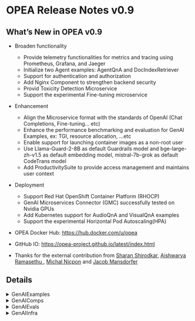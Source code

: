 # OPEA Release Notes v0.9
## What’s New in OPEA v0.9

- Broaden functionality
    - Provide telemetry functionalities for metrics and tracing using Prometheus, Grafana, and Jaeger
    - Initialize two Agent examples: AgentQnA and DocIndexRetriever 
    - Support for authentication and authorization
    - Add Nginx Component to strengthen backend security
    - Provid Toxicity Detection Microservice
    - Support the experimental Fine-tuning microservice

- Enhancement
    - Align the Microservice format with the standards of OpenAI (Chat Completions, Fine-tuning... etc)
    - Enhance the performance benchmarking and evaluation for GenAI Examples, ex: TGI, resource allocation, ...etc
    - Enable support for launching container images as a non-root user
    - Use Llama-Guard-2-8B as default Guardrails model and bge-large-zh-v1.5 as default embedding model, mistral-7b-grok as default CodeTrans model
    - Add ProductivitySuite to provide access management and maintains user context

- Deployment 
    - Support Red Hat OpenShift Container Platform (RHOCP)
    - GenAI Microservices Connector (GMC) successfully tested on Nvidia GPUs
    - Add Kubernetes support for AudioQnA and VisualQnA examples
    - Support the experimental Horizontal Pod Autoscaling(HPA)

- OPEA Docker Hub: https://hub.docker.com/u/opea
- GitHub IO: https://opea-project.github.io/latest/index.html

- Thanks for the external contribution from [Sharan Shirodkar](https://github.com/sharanshirodkar7), [Aishwarya Ramasethu
](https://github.com/aramasethu), [Michal Nicpon](https://github.com/michalnicp) and [Jacob Mansdorfer](https://github.com/jmansdorfer)

## Details

<details><summary>GenAIExamples</summary> 

- ChatQnA
    - Update port in set_env.sh([040d2b7](https://github.com/opea-project/GenAIExamples/commit/040d2b7))
    - Fix minor issue in ChatQnA Gaudi docker README([a5ed223](https://github.com/opea-project/GenAIExamples/commit/a5ed223))
    - update chatqna dataprep-redis port([02a1536](https://github.com/opea-project/GenAIExamples/commit/02a1536))
    - Add support for .md file in file upload in the chatqna-ui([7a67298](https://github.com/opea-project/GenAIExamples/commit/7a67298))
    - Added the ChatQnA delete feature, and updated the corresponding README([09a3196](https://github.com/opea-project/GenAIExamples/commit/09a3196))
    - fixed ISSUE-528([45cf553](https://github.com/opea-project/GenAIExamples/commit/45cf553))
    - Fix vLLM and vLLM-on-Ray UT bug([cfcac3f](https://github.com/opea-project/GenAIExamples/commit/cfcac3f))
    - set OLLAMA_MODEL env to docker container([c297155](https://github.com/opea-project/GenAIExamples/commit/c297155))
    - Update guardrail docker file path([06c4484](https://github.com/opea-project/GenAIExamples/commit/06c4484))
    - remove ray serve([c71bc68](https://github.com/opea-project/GenAIExamples/commit/c71bc68))
    - Refine docker_compose for dataprep param settings([3913c7b](https://github.com/opea-project/GenAIExamples/commit/3913c7b))
    - fix chatqna guardrails([db2d2bd](https://github.com/opea-project/GenAIExamples/commit/db2d2bd))
    - Support ChatQnA pipeline without rerank microservice([a54ffd2](https://github.com/opea-project/GenAIExamples/commit/a54ffd2))
    - Update the number of microservice replicas for OPEA v0.9([e6b4fff](https://github.com/opea-project/GenAIExamples/commit/e6b4fff))
    - Update set_env.sh([9657f7b](https://github.com/opea-project/GenAIExamples/commit/9657f7b))
    - add env for chatqna vllm([f78aa9e](https://github.com/opea-project/GenAIExamples/commit/f78aa9e))

- Deployment
    - update manifests for v0.9([ba78b4c](https://github.com/opea-project/GenAIExamples/commit/ba78b4c))
    - Update K8S manifest for ChatQnA/CodeGen/CodeTrans/DocSum([01c1b75](https://github.com/opea-project/GenAIExamples/commit/01c1b75))
    - Update benchmark manifest to fix errors([4fd3517](https://github.com/opea-project/GenAIExamples/commit/4fd3517))
    - Update env for manifest([4fa37e7](https://github.com/opea-project/GenAIExamples/commit/4fa37e7))
    - update manifests for v0.9([08f57fa](https://github.com/opea-project/GenAIExamples/commit/08f57fa))
    - Add AudioQnA example via GMC([c86cf85](https://github.com/opea-project/GenAIExamples/commit/c86cf85))
    - add k8s support for audioqna([0a6bad0](https://github.com/opea-project/GenAIExamples/commit/0a6bad0))
    - Update mainifest for FaqGen([80e3e2a](https://github.com/opea-project/GenAIExamples/commit/80e3e2a))
    - Add kubernetes support for VisualQnA([4f7fc39](https://github.com/opea-project/GenAIExamples/commit/4f7fc39))
    - Add dataprep microservice to chatQnA example and the e2e test([1c23d87](https://github.com/opea-project/GenAIExamples/commit/1c23d87))

- Documentation
    - [doc] Update README.md([c73e4e0](https://github.com/opea-project/GenAIExamples/commit/c73e4e0))
    - doc fix: Update README.md to remove specific dicscription of paragraph-1([5a9c109](https://github.com/opea-project/GenAIExamples/commit/5a9c109))
    - doc: fix markdown in docker_image_list.md([9277fe6](https://github.com/opea-project/GenAIExamples/commit/9277fe6))
    - doc: fix markdown in Translation/README.md([d645305](https://github.com/opea-project/GenAIExamples/commit/d645305))
    - doc: fix markdown in SearchQnA/README.md([c461b60](https://github.com/opea-project/GenAIExamples/commit/c461b60))
    - doc: fix FaqGen/README.md markdown([704ec92](https://github.com/opea-project/GenAIExamples/commit/704ec92))
    - doc: fix markdown in DocSum/README.md([83712b9](https://github.com/opea-project/GenAIExamples/commit/83712b9))
    - doc: fix markdown in CodeTrans/README.md([076bca3](https://github.com/opea-project/GenAIExamples/commit/076bca3))
    - doc: fix CodeGen/README.md markdown([33f8329](https://github.com/opea-project/GenAIExamples/commit/33f8329))
    - doc: fix markdown in ChatQnA/README.md([015a2b1](https://github.com/opea-project/GenAIExamples/commit/015a2b1))
    - doc: fix headings in markdown files([21fab71](https://github.com/opea-project/GenAIExamples/commit/21fab71))
    - doc: missed an H1 in the middle of a doc([4259240](https://github.com/opea-project/GenAIExamples/commit/4259240))
    - doc: remove use of HTML for table in README([e81e0e5](https://github.com/opea-project/GenAIExamples/commit/e81e0e5))
    - Update ChatQnA readme with OpenShift instructions([ed48371](https://github.com/opea-project/GenAIExamples/commit/ed48371))
    - Convert HTML to markdown format.([14621f8](https://github.com/opea-project/GenAIExamples/commit/14621f8))
    - Fix typo {your_ip} to {host_ip}([ad8ca88](https://github.com/opea-project/GenAIExamples/commit/ad8ca88))
    - README fix typo([abc02e1](https://github.com/opea-project/GenAIExamples/commit/abc02e1))
    - fix script issues in MD file([acdd712](https://github.com/opea-project/GenAIExamples/commit/acdd712))
    - Minor documentation improvements in the CodeGen README([17b9676](https://github.com/opea-project/GenAIExamples/commit/17b9676))
    - Refine Main README([08eb269](https://github.com/opea-project/GenAIExamples/commit/08eb269))
    - [Doc]Add a micro/mega service WorkFlow for DocSum([343d614](https://github.com/opea-project/GenAIExamples/commit/343d614))
    - Update README for k8s deployment([fbb81b6](https://github.com/opea-project/GenAIExamples/commit/fbb81b6))

- Other examples
    - Clean deprecated VisualQnA code([87617e7](https://github.com/opea-project/GenAIExamples/commit/87617e7))
    - Using TGI official release docker image for intel cpu([b2771ad](https://github.com/opea-project/GenAIExamples/commit/b2771ad))
    - Add VisualQnA UI([923cf69](https://github.com/opea-project/GenAIExamples/commit/923cf69))
    - fix container name([5ac77f7](https://github.com/opea-project/GenAIExamples/commit/5ac77f7))
    - Add VisualQnA docker for both Gaudi and Xeon using TGI serving([2390920](https://github.com/opea-project/GenAIExamples/commit/2390920))
    - Remove LangSmith from Examples([88eeb0d](https://github.com/opea-project/GenAIExamples/commit/88eeb0d))
    - Modify the language variable to match language highlight.([f08d411](https://github.com/opea-project/GenAIExamples/commit/f08d411))
    - Remove deprecated folder.([7dd9952](https://github.com/opea-project/GenAIExamples/commit/7dd9952))
    - update env for manifest([4fa37e7](https://github.com/opea-project/GenAIExamples/commit/4fa37e7))
    - AgentQnA example([67df280](https://github.com/opea-project/GenAIExamples/commit/67df280))
    - fix tgi xeon tag([6674832](https://github.com/opea-project/GenAIExamples/commit/6674832))
    - Add new DocIndexRetriever example([566cf93](https://github.com/opea-project/GenAIExamples/commit/566cf93))
    - Add env params for chatqna xeon test([5d3950](https://github.com/opea-project/GenAIExamples/commit/5d3950))
    - ProductivitySuite Combo Application with REACT UI and Keycloak Authen([947cbe3](https://github.com/opea-project/GenAIExamples/commit/947cbe3))
    - change codegen tgi model([06cb308](https://github.com/opea-project/GenAIExamples/commit/06cb308))
    - change searchqna prompt([acbaaf8](https://github.com/opea-project/GenAIExamples/commit/acbaaf8))
    - minor fix mismatched hf token([ac324a9](https://github.com/opea-project/GenAIExamples/commit/ac324a9))
    - fix translation gaudi env([4f3be23](https://github.com/opea-project/GenAIExamples/commit/4f3be23))
    - Minor fixes for CodeGen Xeon and Gaudi Kubernetes codegen.yaml ([c25063f](https://github.com/opea-project/GenAIExamples/commit/c25063f))

- CI/CD/UT
    - update deploy_gmc logical in cd workflow([c016d82](https://github.com/opea-project/GenAIExamples/commit/c016d82))
    - fix ghcr.io/huggingface/text-generation-inference tag([503a1a9](https://github.com/opea-project/GenAIExamples/commit/503a1a9))
    - Add GMC e2e in CD workflow([f45e4c6](https://github.com/opea-project/GenAIExamples/commit/f45e4c6))
    - Fix CI test changed file detect issue([5dcadf3](https://github.com/opea-project/GenAIExamples/commit/5dcadf3))
    - update cd workflow name([3363a37](https://github.com/opea-project/GenAIExamples/commit/3363a37))
    - Change microservice tags in CD workflow([71363a6](https://github.com/opea-project/GenAIExamples/commit/71363a6))
    - Fix manual freeze images workflow([c327972](https://github.com/opea-project/GenAIExamples/commit/c327972))
    - open chatqna guardrails test([db2d2bd](https://github.com/opea-project/GenAIExamples/commit/db2d2bd))
    - Add gmc build, scan and deploy workflow([a39f23a](https://github.com/opea-project/GenAIExamples/commit/a39f23a))
    - Enhance CI/CD infrastructure([c26d0f6](https://github.com/opea-project/GenAIExamples/commit/c26d0f6))
    - Fix typo in CI workflow([e12baca](https://github.com/opea-project/GenAIExamples/commit/e12baca))
    - Fix ChatQnA Qdrant CI issues([e71aba0](https://github.com/opea-project/GenAIExamples/commit/e71aba0))
    - remove continue-on-error: true to stop the test when image build failed([6296e9f](https://github.com/opea-project/GenAIExamples/commit/6296e9f))
    - Fix CD workflow typos([039014f](https://github.com/opea-project/GenAIExamples/commit/039014f))
    - Freeze base images([c9f9aca](https://github.com/opea-project/GenAIExamples/commit/c9f9aca))
    - support multiple test cases for ChatQnA([939502d](https://github.com/opea-project/GenAIExamples/commit/939502d))
    - set action back to pull_request_target([1c07a38](https://github.com/opea-project/GenAIExamples/commit/1c07a38))
    - Add BoM collect workflow and image publish workflow([e93146b](https://github.com/opea-project/GenAIExamples/commit/e93146b))
    - Fix left issues in CI/CD structure refactor([a6385bc](https://github.com/opea-project/GenAIExamples/commit/a6385bc))
    - Add composable manifest e2e test for cd workflow([d68be05](https://github.com/opea-project/GenAIExamples/commit/d68be05))
    - Add secrets for CI test([3c9e2aa](https://github.com/opea-project/GenAIExamples/commit/3c9e2aa))
    - Build up docker images CD workflow([8c384e0](https://github.com/opea-project/GenAIExamples/commit/8c384e0))
    - fix corner issue in CI test([64bfea9](https://github.com/opea-project/GenAIExamples/commit/64bfea9))
    - Rename github workflow files([ebc165a](https://github.com/opea-project/GenAIExamples/commit/ebc165a))
    - Improve manifest chaqna test([a072441](https://github.com/opea-project/GenAIExamples/commit/a072441))
    - Refactor build image workflows with common action.yml([e22d413](https://github.com/opea-project/GenAIExamples/commit/e22d413))
    - Automatic create issue to GenAIInfra when docker compose files changed([8bdb598](https://github.com/opea-project/GenAIExamples/commit/8bdb598))
    - Add components owner([ab98795](https://github.com/opea-project/GenAIExamples/commit/ab98795))
    - Fix code scan warning([ac89855](https://github.com/opea-project/GenAIExamples/commit/ac89855))
    - Check url of docker image list.([cf021ee](https://github.com/opea-project/GenAIExamples/commit/cf021ee))
    - change namespace surfix to random string ([46af6f3](https://github.com/opea-project/GenAIExamples/commit/46af6f3))
    - chatqna k8s manifest: Fixed retriever-redis v0.9 image issue([7719755](https://github.com/opea-project/GenAIExamples/commit/7719755))
    - Adding Trivy and SBOM actions([f3ffcd5](https://github.com/opea-project/GenAIExamples/commit/f3ffcd5))
    - optimize CI log format([dfaf479](https://github.com/opea-project/GenAIExamples/commit/dfaf479))

</details>

<details><summary>GenAIComps</summary> 

- Cores
    - Refine parameter in api_protocol.py([0584b45](https://github.com/opea-project/GenAIComps/commit/0584b45))
    - Revert the default value of  max_new_tokens to 1024([f2497c5](https://github.com/opea-project/GenAIComps/commit/f2497c5))
    - Fixed Orchestrator schedule method([76877c1](https://github.com/opea-project/GenAIComps/commit/76877c1))
    - fix wrong indent([9b0edf2](https://github.com/opea-project/GenAIComps/commit/9b0edf2))
    - Allow downstream of streaming nodes([90e367e](https://github.com/opea-project/GenAIComps/commit/90e367e))
    - Add Retrieval gateway in core to support IndexRetrivel Megaservice([56daf95](https://github.com/opea-project/GenAIComps/commit/56daf95))
    - add telemetry doc([2a2a93](https://github.com/opea-project/GenAIComps/commit/2a2a93))

- LLM/embedding/reranking/retrieval
    - Using habana docker 1.16.1 everywhere([5deb383](https://github.com/opea-project/GenAIComps/commit/5deb383))
    - adding entrypoint.sh to faq-generation comp ([4a7b8f4](https://github.com/opea-project/GenAIComps/commit/4a7b8f4))
    - Fix image in docker compose yaml to use the built docker image tag from the README([72a2553](https://github.com/opea-project/GenAIComps/commit/72a2553))
    - Refine LLM Native Microservice([b16b14a](https://github.com/opea-project/GenAIComps/commit/b16b14a))
    - Fix Retriever qdrant issue([7aee7e4](https://github.com/opea-project/GenAIComps/commit/7aee7e4))
    - Change /root/ to /home/user/.([4a67d42](https://github.com/opea-project/GenAIComps/commit/4a67d42))
    - Fix embeddings_langchain-mosec issue.([87905ad](https://github.com/opea-project/GenAIComps/commit/87905ad))
    - fix HuggingFaceEmbedding deprecated in favor of HuggingFaceInferenceAPIEmbedding([2891cc6](https://github.com/opea-project/GenAIComps/commit/2891cc6))
    - align vllm-ray response format to tgi response format([ac4a777](https://github.com/opea-project/GenAIComps/commit/ac4a777))
    - build new images for llms([ed99d47](https://github.com/opea-project/GenAIComps/commit/ed99d47))
    - LLM micro service input data does not have input model name([761f7e0](https://github.com/opea-project/GenAIComps/commit/761f7e0))
    - Fix OpenVINO vLLM build scripts and update unit test case([91d825c](https://github.com/opea-project/GenAIComps/commit/91d825c))
    - Refine the instructions to run the retriever example with qdrant([eb51018](https://github.com/opea-project/GenAIComps/commit/eb51018))
    - Add cmds to restart ollama service and add proxy settings while launching docker([8eb8b6a](https://github.com/opea-project/GenAIComps/commit/8eb8b6a))
    - Vllm and vllm-ray bug fix (add opea for vllm, update setuptools version)([0614fc2](https://github.com/opea-project/GenAIComps/commit/0614fc2))
    - remove deprecated langchain imports and switch to langchain-huggingface([055404a](https://github.com/opea-project/GenAIComps/commit/055404a))
    - [Enhence] Increase mosec_embedding forward timeout to support high concurrency cases([b61f61b](https://github.com/opea-project/GenAIComps/commit/b61f61b))
    - Fix issues in updating embedding & reranking model to bge-large-zh-v1.5([da19c5d](https://github.com/opea-project/GenAIComps/commit/da19c5d))
    - refact embedding/ranking/llm request/response by referring to openai format([7287caa](https://github.com/opea-project/GenAIComps/commit/7287caa))
    - align VLLM micro-service output format with UI([c1887ed](https://github.com/opea-project/GenAIComps/commit/c1887ed))
    - fix vllm docker command([c1a5883](https://github.com/opea-project/GenAIComps/commit/c1a5883))
    - Update Embedding Mosec Dockerfile to use BAAI/bge-large-zh-v1.5([bbdc1f0](https://github.com/opea-project/GenAIComps/commit/bbdc1f0))
    - remove length limitation of embedding([edcd1e8](https://github.com/opea-project/GenAIComps/commit/edcd1e8))
    - Support SearchedDoc input type in LLM for No Rerank Pipeline ([3c29fb4](https://github.com/opea-project/GenAIComps/commit/3c29fb4))
    - Add local_embedding return 768 length to align with chatqna example([a234db](https://github.com/opea-project/GenAIComps/commit/a234db))
    - Refine LLM for No Rerank([fe8ef3](https://github.com/opea-project/GenAIComps/commit/fe8ef3f))
    - Remove redundant dependency from 'vllm-ray' comps([068527d](https://github.com/opea-project/GenAIComps/commit/068527d))

- LVM/TTS/ASR
    - Revise TTS, SpeechT5Model to end the last audio chunk at the correct punctuation mark location([20fc8ca](https://github.com/opea-project/GenAIComps/commit/20fc8ca))
    - Support llava-next using TGI([e156101](https://github.com/opea-project/GenAIComps/commit/e156101))
    - whisper: Fix container build failure([d5b8cdf](https://github.com/opea-project/GenAIComps/commit/d5b8cdf))
    - support whisper long-form generation ([daec680](https://github.com/opea-project/GenAIComps/commit/daec680))
    - Support multiple image sources for LVM microservice([ed776ac](https://github.com/opea-project/GenAIComps/commit/ed776ac))
    - fix ffmpeg build on hpu([ac3909d](https://github.com/opea-project/GenAIComps/commit/ac3909d))
    - Support streaming output for LVM microservice([c5a0344](https://github.com/opea-project/GenAIComps/commit/c5a0344))
    - Add video-llama LVM microservice under lvms([db8c893](https://github.com/opea-project/GenAIComps/commit/db8c893))
    - add torchvision into requirements([1566047](https://github.com/opea-project/GenAIComps/commit/1566047))
    - Use Gaudi base images from Dockerhub([33db504](https://github.com/opea-project/GenAIComps/commit/33db504))
    - update the requirements.txt for tts and asr([5ba2561](https://github.com/opea-project/GenAIComps/commit/5ba2561))

- DataPrep
    - Fix Dataprep qdrant issues and add Test Script([a851abf](https://github.com/opea-project/GenAIComps/commit/a851abf))
    - Refine robustness of Dataprep Redis([04986c1](https://github.com/opea-project/GenAIComps/commit/04986c1))
    - Address testcase failure([075e84f](https://github.com/opea-project/GenAIComps/commit/075e84f))
    - Added support for Unified Port, GET/DELETE endpoints in pgvector Dataprep([8a62bac](https://github.com/opea-project/GenAIComps/commit/8a62bac))
    - Update dataprep default mosec embedding model in config.py([8f0f2b0](https://github.com/opea-project/GenAIComps/commit/8f0f2b0))
    - unify port in one microservice.([f8d45e5](https://github.com/opea-project/GenAIComps/commit/f8d45e5))
    - Pinecone update to OPEA([7c9f77b](https://github.com/opea-project/GenAIComps/commit/7c9f77b))
    - Refine Dataprep Code & UT([867e9d7](https://github.com/opea-project/GenAIComps/commit/867e9d7))
    - Support delete for Milvus vector db in Dataprep([767a14c](https://github.com/opea-project/GenAIComps/commit/767a14c))
    - Redis-dataprep: Make Redis connection consistent([cfaf5f0](https://github.com/opea-project/GenAIComps/commit/cfaf5f0))
    - Update Dataprep with Parameter Settings([55b457b](https://github.com/opea-project/GenAIComps/commit/55b457b))
    - Fix Dataprep Potential Error in get_file([04ff8bf](https://github.com/opea-project/GenAIComps/commit/04ff8bf))
    - Add dependency for pdf2image and OCR processing([9397522](https://github.com/opea-project/GenAIComps/commit/9397522))
    - Fix the data load issue for structured files ([40f1463](https://github.com/opea-project/GenAIComps/commit/40f1463))
    - Fix deps #568([c541d1d](https://github.com/opea-project/GenAIComps/commit/c541d1d))

- Other Components
    - Remove 'langsmith' per code review([dcf68a0](https://github.com/opea-project/GenAIComps/commit/dcf68a0))
    - Refine Nginx Component([69f9895](https://github.com/opea-project/GenAIComps/commit/69f9895))
    - Add logging for unified debug([fab1fbd](https://github.com/opea-project/GenAIComps/commit/fab1fbd))
    - Add Nginx Component for Service Forwarding([60cc0b0](https://github.com/opea-project/GenAIComps/commit/60cc0b0))
    - Fix line endings to LF([fecf4ac](https://github.com/opea-project/GenAIComps/commit/fecf4ac))
    - Add Assistant API for agent([f3a8935](https://github.com/opea-project/GenAIComps/commit/f3a8935))
    - doc: remove use of unknown highlight language([5bd8bda](https://github.com/opea-project/GenAIComps/commit/5bd8bda))
    - Update README.md([b271739](https://github.com/opea-project/GenAIComps/commit/b271739))
    - doc: fix multiple H1 headings([77e0e7b](https://github.com/opea-project/GenAIComps/commit/77e0e7b))
    - Add RagAgentDocGrader  to agent comp([368c833](https://github.com/opea-project/GenAIComps/commit/368c833))
    - Update Milvus docker-compose.yaml([d3eefea](https://github.com/opea-project/GenAIComps/commit/d3eefea))
    - prompt_registry: Unifying API endpoint port([27a01ee](https://github.com/opea-project/GenAIComps/commit/27a01ee))
    - Minor SPDX header update([4712545](https://github.com/opea-project/GenAIComps/commit/4712545))
    - Modification to toxicity plugin PR ([63650d0](https://github.com/opea-project/GenAIComps/commit/63650d0))
    - Optional container build instructions([be4833f](https://github.com/opea-project/GenAIComps/commit/be4833f))
    - Add Uvicorn dependency([b2e2b1a](https://github.com/opea-project/GenAIComps/commit/b2e2b1a))
    - Support launch as Non-Root user in all published container images.([1eaf6b7](https://github.com/opea-project/GenAIComps/commit/1eaf6b7))
    - Update readme and remove empty readme([a61e434](https://github.com/opea-project/GenAIComps/commit/a61e434))
    - Refine Guardrails README and update model([7749ce3](https://github.com/opea-project/GenAIComps/commit/7749ce3))
    - Add codeowner([fb0ea3d](https://github.com/opea-project/GenAIComps/commit/fb0ea3d))
    - Remove unnecessary langsmith dependency([cc8cd70](https://github.com/opea-project/GenAIComps/commit/cc8cd70))
    - doc: add .gitignore([d39fee9](https://github.com/opea-project/GenAIComps/commit/d39fee9))
    - Add output evaluation for guardrails([62ca5bc](https://github.com/opea-project/GenAIComps/commit/62ca5bc))
    - Add ML detection strategy to PII detection guardrail([de27e6b](https://github.com/opea-project/GenAIComps/commit/de27e6b))
    - Add finetuning list job, cancel job, retrieve finetuning job feature([7bbbdaf](https://github.com/opea-project/GenAIComps/commit/7bbbdaf))
    - update finetuning api with openai format.([1ff81da](https://github.com/opea-project/GenAIComps/commit/1ff81da))
    - Add finetuning component ([ad0bb7c](https://github.com/opea-project/GenAIComps/commit/ad0bb7c))
    - Add toxicity detection microservice([97fdf54](https://github.com/opea-project/GenAIComps/commit/97fdf54))
    - fix searchqna readme([66cbbf3](https://github.com/opea-project/GenAIComps/commit/66cbbf3))
    - Fix typos and add definitions for toxicity detection microservice([9b8798a](https://github.com/opea-project/GenAIComps/commit/9b8798a))

- CI/CD/UT
    - Fix tts image build error([8b9dcdd](https://github.com/opea-project/GenAIComps/commit/8b9dcdd))
    - Add CD workflow.([5dedd04](https://github.com/opea-project/GenAIComps/commit/5dedd04))
    - Fix CI test changed file detect issue([cd83854](https://github.com/opea-project/GenAIComps/commit/cd83854))
    - add sudo in wf remove([1043336](https://github.com/opea-project/GenAIComps/commit/1043336))
    - adapt GenAIExample test structure refine([7ffaf24](https://github.com/opea-project/GenAIComps/commit/7ffaf24))
    - Freeze base images([61dba72](https://github.com/opea-project/GenAIComps/commit/61dba72))
    - Fix image build check waring.([2b14c63](https://github.com/opea-project/GenAIComps/commit/2b14c63))
    - Modify validate result check.([8a6079d](https://github.com/opea-project/GenAIComps/commit/8a6079d))
    - Fix requirement actions([2207503](https://github.com/opea-project/GenAIComps/commit/2207503))
    - Add validate result detection.([cf15b91](https://github.com/opea-project/GenAIComps/commit/cf15b91))
    - Check build fail and change port 8008 to 5025/5026.([5159aac](https://github.com/opea-project/GenAIComps/commit/5159aac))
    - Freeze requirements([5d9a855](https://github.com/opea-project/GenAIComps/commit/5d9a855))
    - Fix vllm-ray issue([0bd8215](https://github.com/opea-project/GenAIComps/commit/0bd8215))
    - Standardize image build.([a56a847](https://github.com/opea-project/GenAIComps/commit/a56a847))
    - clean local images before test([f36629a](https://github.com/opea-project/GenAIComps/commit/f36629a))
    - update test files([ab8ebc4](https://github.com/opea-project/GenAIComps/commit/ab8ebc4))
    - Fix validation failure without exit.([f46f1f3](https://github.com/opea-project/GenAIComps/commit/f46f1f3))
    - Update Microservice CI trigger path([3ffcff4](https://github.com/opea-project/GenAIComps/commit/3ffcff4))
    - Add E2E example test([ec4143e](https://github.com/opea-project/GenAIComps/commit/ec4143e))
    - Added unified ports for Chat History Microservice.([2098b91](https://github.com/opea-project/GenAIComps/commit/2098b91))
    - add secrets for test([cafcf1b](https://github.com/opea-project/GenAIComps/commit/cafcf1b))
    - [tests] normalize embedding and reranking endpoint docker image name([e3f29c3](https://github.com/opea-project/GenAIComps/commit/e3f29c3))
    - fix asr ut on hpu([9580298](https://github.com/opea-project/GenAIComps/commit/9580298))
    - update image build list([7185d6b](https://github.com/opea-project/GenAIComps/commit/7185d6b))
    - Add path check for dockerfiles in compose.yaml and change workflow name.([c45f8f0](https://github.com/opea-project/GenAIComps/commit/c45f8f0))
    - enhance docker image build([75d6bc9](https://github.com/opea-project/GenAIComps/commit/75d6bc9))
    - refactor build image with common action.yml([ee5b0f6](https://github.com/opea-project/GenAIComps/commit/ee5b0f6))
    - Fix '=' miss issues.([eb5cc8a](https://github.com/opea-project/GenAIComps/commit/eb5cc8a))
    - fix freeze workflow([945b9e4](https://github.com/opea-project/GenAIComps/commit/945b9e4))

</details>

<details><summary>GenAIEvals</summary> 

- remove useless code.([1004d5b](https://github.com/opea-project/GenAIEval/commit/1004d5b))
- Unify benchmark tool based on stresscli library([71637c0](https://github.com/opea-project/GenAIEval/commit/71637c0))
- Fixed query list id out-of-range issue([7b719de](https://github.com/opea-project/GenAIEval/commit/7b719de))
- Add GMC chatqna benchmark script([6a390da](https://github.com/opea-project/GenAIEval/commit/6a390da))
- Add test example prompts for codegen([ebee50c](https://github.com/opea-project/GenAIEval/commit/ebee50c))
- doc: fix language on codeblock in README([85aef83](https://github.com/opea-project/GenAIEval/commit/85aef83))
- Fix metrics issue of CRUD([82c1654](https://github.com/opea-project/GenAIEval/commit/82c1654))
- Add benchmark stresscli scripts([9998cd7](https://github.com/opea-project/GenAIEval/commit/9998cd7))
- remove useless code([1004d5b](https://github.com/opea-project/GenAIEval/commit/1004d5b))
- Add GMC chatqna benchmark script([6a390da](https://github.com/opea-project/GenAIEval/commit/6a390da))
- Fixed query list id out-of-range issue([7b719de](https://github.com/opea-project/GenAIEval/commit/7b719de))
- enhance multihop dataset accuracy([dfc2c1e](https://github.com/opea-project/GenAIEval/commit/dfc2c1e))
- doc: add Kubernetes platform-optimization README([7600db4](https://github.com/opea-project/GenAIEval/commit/7600db4))
- doc: fix platform optimization README based on PR#73 feedback([8c7eb1b](https://github.com/opea-project/GenAIEval/commit/8c7eb1b))
- update for faq benchmark([d754a84](https://github.com/opea-project/GenAIEval/commit/d754a84))
- Support e2e and first token P90 statistics([b07cd12](https://github.com/opea-project/GenAIEval/commit/b07cd12))

</details>

<details><summary>GenAIInfra</summary> 

- GMC
    - update GMC e2e and Doc([8a85364](https://github.com/opea-project/GenAIInfra/commit/8a85364))
    - Fixed some bugs for GMC yaml files([112295a](https://github.com/opea-project/GenAIInfra/commit/112295a))
    - Set up CD workflow for GMC([3d94844](https://github.com/opea-project/GenAIInfra/commit/3d94844))
    - GMC: Add GPU support for GMC.([119941e](https://github.com/opea-project/GenAIInfra/commit/119941e))
    - authN-authZ: add oauth2-proxy support for authentication and authorization together with GMC([488a1ca](https://github.com/opea-project/GenAIInfra/commit/488a1ca))
    - Output streaming support for the whole pipeline in GMC router([c412aa3](https://github.com/opea-project/GenAIInfra/commit/c412aa3))
    - re-org k8s manifests files for GMC and examples([d39b315](https://github.com/opea-project/GenAIInfra/commit/d39b315))
    - GMC: resource management([81060ab](https://github.com/opea-project/GenAIInfra/commit/81060ab))
    - Enable GMC helm installation test in CI([497ff61](https://github.com/opea-project/GenAIInfra/commit/497ff61))
    - Add helm chart for deploying GMC itself([a76c90f](https://github.com/opea-project/GenAIInfra/commit/a76c90f))
    - Add multiple endpoints for GMC pipeline via gmcrouter([da4f091](https://github.com/opea-project/GenAIInfra/commit/da4f091))
    - GMC:  fix unsafe quoting([aa2730a](https://github.com/opea-project/GenAIInfra/commit/aa2730a))
    - fix: update doc for authN-authZ with oauth([54cd66f](https://github.com/opea-project/GenAIInfra/commit/54cd66f))
    - Troubleshooting guide for the validating webhook.([b47ec0c](https://github.com/opea-project/GenAIInfra/commit/b47ec0c))
    - Fix router bugs on max_new_tokens and dataprep gaudi yaml file([5735dd3](https://github.com/opea-project/GenAIInfra/commit/5735dd3))
    - Add dataprep microservice to chatQnA example([d9a0271](https://github.com/opea-project/GenAIInfra/commit/d9a0271))
    - Troubleshooting guide for the validating webhook([b47ec0c](https://github.com/opea-project/GenAIInfra/commit/b47ec0c))
    - Add HPA support to ChatQnA([cab7a88](https://github.com/opea-project/GenAIInfra/commit/cab7a88))

- HelmChart
    - Add manual helm e2e test flow([3b5f62e](https://github.com/opea-project/GenAIInfra/commit/3b5f62e))
    - Add script to generate manifests from helm charts([273cb1d](https://github.com/opea-project/GenAIInfra/commit/273cb1d))
    - ui: update chatqna helm chart readme and env name([a1d6d70](https://github.com/opea-project/GenAIInfra/commit/a1d6d70))
    - Update helm chart readme([656dcc6](https://github.com/opea-project/GenAIInfra/commit/656dcc6))
    - helm: fix tei/tgi/docsum([a270726](https://github.com/opea-project/GenAIInfra/commit/a270726))
    - helm: update data-prep to latest changes([625899b](https://github.com/opea-project/GenAIInfra/commit/625899b))
    - helm: Update helm manifest to address user raised issues([4319660](https://github.com/opea-project/GenAIInfra/commit/4319660))
    - helm: Support local embedding([73b5b65](https://github.com/opea-project/GenAIInfra/commit/73b5b65))
    - ui: add helm chart/manifests for conversational UI([9dbe550](https://github.com/opea-project/GenAIInfra/commit/9dbe550))
    - helm: Add K8S probes to retriever-usvc([af47b3c](https://github.com/opea-project/GenAIInfra/commit/af47b3c))
    - Enable google secrets in helm chart e2e workflow([7079049](https://github.com/opea-project/GenAIInfra/commit/7079049))
    - Helm/Manifest: Add K8S probe([d3fc939](https://github.com/opea-project/GenAIInfra/commit/d3fc939))
    - Enable helm/common tests in CI([fa8ef35](https://github.com/opea-project/GenAIInfra/commit/fa8ef35))
    - Helm: Add Nvidia GPU support for ChatQnA([868103b](https://github.com/opea-project/GenAIInfra/commit/868103b))
    - misc changes([b1182c4](https://github.com/opea-project/GenAIInfra/commit/b1182c4))
    - tgi: Update tgi version on xeon to latest-intel-cpu([c06bcea](https://github.com/opea-project/GenAIInfra/commit/c06bcea))
    - Fix typos in README([faa976b](https://github.com/opea-project/GenAIInfra/commit/faa976b))
    - Support HF_ENDPOINT([cf28da4](https://github.com/opea-project/GenAIInfra/commit/cf28da4))
    - Set model-volume default to tmp volume([b5c14cd](https://github.com/opea-project/GenAIInfra/commit/b5c14cd))
    - Enable using PV as model cache directory([c0d2ba6](https://github.com/opea-project/GenAIInfra/commit/c0d2ba6))
    - add manual helm e2e test flow([3b5f62e](https://github.com/opea-project/GenAIInfra/commit/3b5f62e))
    - helm/manifest: Update to release v0.9([182183e](https://github.com/opea-project/GenAIInfra/commit/182183e))

- Others
    - Rename workflows to get better readable([cb31d05](https://github.com/opea-project/GenAIInfra/commit/cb31d05))
    - Add manual job to freeze image tags and versions after code freeze([c0f5e2f](https://github.com/opea-project/GenAIInfra/commit/c0f5e2f))
    - tgi: revert xeon version to 2.2.0([076e81e](https://github.com/opea-project/GenAIInfra/commit/076e81e))
    - Initial commit for Intel Gaudi Base Operator([c2a13d1](https://github.com/opea-project/GenAIInfra/commit/c2a13d1))
    - Add AudioQnA example and e2e test([1b50b73](https://github.com/opea-project/GenAIInfra/commit/1b50b73))
    - Reorg and rename CI workflows to follow the rules([2bf648c](https://github.com/opea-project/GenAIInfra/commit/2bf648c))
    - Fix errors in ci workflow([779e526](https://github.com/opea-project/GenAIInfra/commit/779e526))
    - Add e2e test for chatqna with switch mode enable([7b20273](https://github.com/opea-project/GenAIInfra/commit/7b20273))
    - Validating webhook implementation([df5f6f3](https://github.com/opea-project/GenAIInfra/commit/df5f6f3))
    - Enhance manually run image build workflow([e983c32](https://github.com/opea-project/GenAIInfra/commit/e983c32))
    - Add image build process on manual event([833dcec](https://github.com/opea-project/GenAIInfra/commit/833dcec))
    - CI: change chart e2e to support tag replacing([739788a](https://github.com/opea-project/GenAIInfra/commit/739788a))
    - Add e2e test for chatQnA with dataprep microservice([c1fd27f](https://github.com/opea-project/GenAIInfra/commit/c1fd27f))
    - Fix a bug of chart e2e workflow([86dd739](https://github.com/opea-project/GenAIInfra/commit/86dd739))
    - Improve chart e2e test workflow and scripts([70205e5](https://github.com/opea-project/GenAIInfra/commit/70205e5))
    - rename workflows to get better readable([cb31d05](https://github.com/opea-project/GenAIInfra/commit/cb31d05))
    - Correct TGI image tag for NV platform([629033b](https://github.com/opea-project/GenAIInfra/commit/629033b))
    - authN-authZ: change folder and split support([0c39b7b](https://github.com/opea-project/GenAIInfra/commit/0c39b7b))
    - fix errors of manual helm workflow([bd46dfd](https://github.com/opea-project/GenAIInfra/commit/bd46dfd))
    - update freeze tag manual workflow([c565909](https://github.com/opea-project/GenAIInfra/commit/c565909))
    - Update README([9480afc](https://github.com/opea-project/GenAIInfra/commit/9480afc))
    - improve cd workflows and add release document ([a4398b0](https://github.com/opea-project/GenAIInfra/commit/a4398b0))
    - Add some NVIDIA platform support docs and scripts([cad2fc3](https://github.com/opea-project/GenAIInfra/commit/cad2fc3))

</details>
